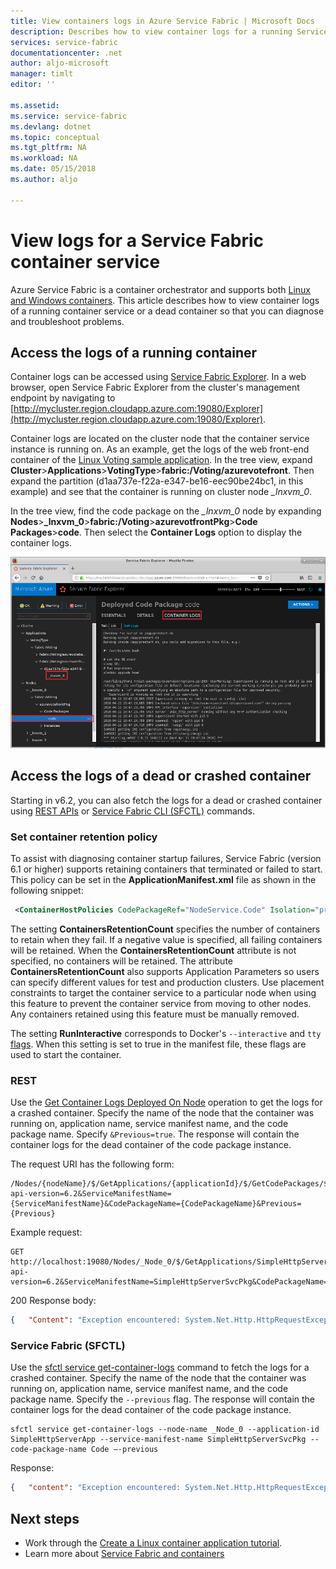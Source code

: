```yaml
---
title: View containers logs in Azure Service Fabric | Microsoft Docs
description: Describes how to view container logs for a running Service Fabric container services using Service Fabric Explorer.
services: service-fabric
documentationcenter: .net
author: aljo-microsoft
manager: timlt
editor: ''

ms.assetid: 
ms.service: service-fabric
ms.devlang: dotnet
ms.topic: conceptual
ms.tgt_pltfrm: NA
ms.workload: NA
ms.date: 05/15/2018
ms.author: aljo

---
```

# View logs for a Service Fabric container service
Azure Service Fabric is a container orchestrator and supports both [Linux and Windows containers](service-fabric-containers-overview.md).  This article describes how to view container logs of a running container service or a dead container so that you can diagnose and troubleshoot problems.

## Access the logs of a running container
Container logs can be accessed using [Service Fabric Explorer](service-fabric-visualizing-your-cluster.md).  In a web browser, open Service Fabric Explorer from the cluster's management endpoint by navigating to [http://mycluster.region.cloudapp.azure.com:19080/Explorer](http://mycluster.region.cloudapp.azure.com:19080/Explorer).  

Container logs are located on the cluster node that the container service instance is running on. As an example, get the logs of the web front-end container of the [Linux Voting sample application](service-fabric-quickstart-containers-linux.md). In the tree view, expand **Cluster**>**Applications**>**VotingType**>**fabric:/Voting/azurevotefront**.  Then expand the partition (d1aa737e-f22a-e347-be16-eec90be24bc1, in this example) and see that the container is running on cluster node *_lnxvm_0*.

In the tree view, find the code package on the *_lnxvm_0* node by expanding **Nodes**>**_lnxvm_0**>**fabric:/Voting**>**azurevotfrontPkg**>**Code Packages**>**code**.  Then select the **Container Logs** option to display the container logs.

![Service Fabric platform][Image1]

## Access the logs of a dead or crashed container
Starting in v6.2, you can also fetch the logs for a dead or crashed container using [REST APIs](/rest/api/servicefabric/sfclient-index) or [Service Fabric CLI (SFCTL)](service-fabric-cli.md) commands.

### Set container retention policy
To assist with diagnosing container startup failures, Service Fabric (version 6.1 or higher) supports retaining containers that terminated or failed to start. This policy can be set in the **ApplicationManifest.xml** file as shown in the following snippet:
```xml
 <ContainerHostPolicies CodePackageRef="NodeService.Code" Isolation="process" ContainersRetentionCount="2"  RunInteractive="true"> 
 ```

The setting **ContainersRetentionCount** specifies the number of containers to retain when they fail. If a negative value is specified, all failing containers will be retained. When the **ContainersRetentionCount** attribute is not specified, no containers will be retained. The attribute **ContainersRetentionCount** also supports Application Parameters so users can specify different values for test and production clusters. Use placement constraints to target the container service to a particular node when using this feature to prevent the container service from moving to other nodes. Any containers retained using this feature must be manually removed.

The setting **RunInteractive** corresponds to Docker's `--interactive` and `tty` [flags](https://docs.docker.com/engine/reference/commandline/run/#options). When this setting is set to true in the manifest file, these flags are used to start the container.  

### REST
Use the [Get Container Logs Deployed On Node](/rest/api/servicefabric/sfclient-api-getcontainerlogsdeployedonnode) operation to get the logs for a crashed container. Specify the name of the node that the container was running on, application name, service manifest name, and the code package name.  Specify `&Previous=true`. The response will contain the container logs for the dead container of the code package instance.

The request URI has the following form:

```
/Nodes/{nodeName}/$/GetApplications/{applicationId}/$/GetCodePackages/$/ContainerLogs?api-version=6.2&ServiceManifestName={ServiceManifestName}&CodePackageName={CodePackageName}&Previous={Previous}
```

Example request:
```
GET http://localhost:19080/Nodes/_Node_0/$/GetApplications/SimpleHttpServerApp/$/GetCodePackages/$/ContainerLogs?api-version=6.2&ServiceManifestName=SimpleHttpServerSvcPkg&CodePackageName=Code&Previous=true  
```

200 Response body:
```json
{   "Content": "Exception encountered: System.Net.Http.HttpRequestException: Response status code does not indicate success: 500 (Internal Server Error).\r\n\tat System.Net.Http.HttpResponseMessage.EnsureSuccessStatusCode()\r\n" } 
```

### Service Fabric (SFCTL)
Use the [sfctl service get-container-logs](service-fabric-sfctl-service.md) command to fetch the logs for a crashed container.  Specify the name of the node that the container was running on, application name, service manifest name, and the code package name. Specify the `--previous` flag.  The response will contain the container logs for the dead container of the code package instance.

```
sfctl service get-container-logs --node-name _Node_0 --application-id SimpleHttpServerApp --service-manifest-name SimpleHttpServerSvcPkg --code-package-name Code –-previous
```
Response:
```json
{   "content": "Exception encountered: System.Net.Http.HttpRequestException: Response status code does not indicate success: 500 (Internal Server Error).\r\n\tat System.Net.Http.HttpResponseMessage.EnsureSuccessStatusCode()\r\n" }
```

## Next steps
- Work through the [Create a Linux container application tutorial](service-fabric-tutorial-create-container-images.md).
- Learn more about [Service Fabric and containers](service-fabric-containers-overview.md)

[Image1]: media/service-fabric-containers-view-logs/view-container-logs-sfx.png
